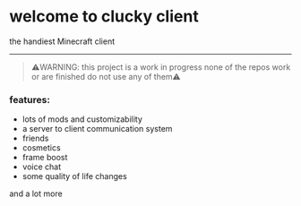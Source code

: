 # welcome to clucky client

the handiest Minecraft client

------------

> ⚠️WARNING: this project is a work in progress none of the repos work or are finished do not use any of them⚠️

### features:
- lots of mods and customizability
- a server to client communication system
- friends
- cosmetics
- frame boost
- voice chat
- some quality of life changes

and a lot more
